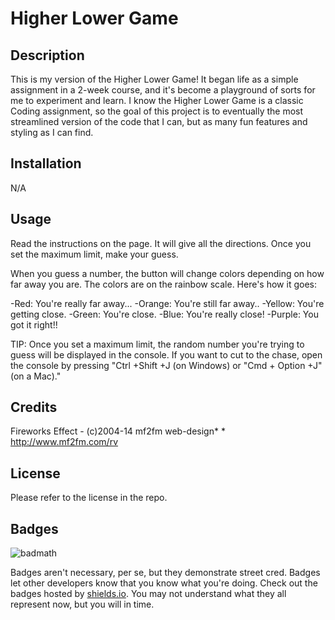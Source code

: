 # Higher Lower Game

## Description

This is my version of the Higher Lower Game!  It began life as a simple assignment in a 2-week course, and it's become a playground of sorts for me to experiment and learn.  I know the Higher Lower Game is a classic Coding assignment, so the goal of this project is to eventually the most streamlined version of the code that I can, but as many fun features and styling as I can find.

## Installation

N/A

## Usage

Read the instructions on the page.  It will give all the directions.  Once you set the maximum limit, make your guess.

When you guess a number, the button will change colors depending on how far away you are.  The colors are on the rainbow scale.  Here's how it goes:

-Red: You're really far away...
-Orange: You're still far away..
-Yellow: You're getting close.
-Green: You're close.
-Blue: You're really close!
-Purple: You got it right!!

TIP:  Once you set a maximum limit, the random number you're trying to guess will be displayed in the console.  If you want to cut to the chase, open the console by pressing "Ctrl +Shift +J (on Windows) or "Cmd + Option +J" (on a Mac)."

## Credits

Fireworks Effect - (c)2004-14 mf2fm web-design*
    *  http://www.mf2fm.com/rv 

## License

Please refer to the license in the repo.

## Badges

![badmath](https://img.shields.io/github/languages/top/lernantino/badmath)

Badges aren't necessary, per se, but they demonstrate street cred. Badges let other developers know that you know what you're doing. Check out the badges hosted by [shields.io](https://shields.io/). You may not understand what they all represent now, but you will in time.